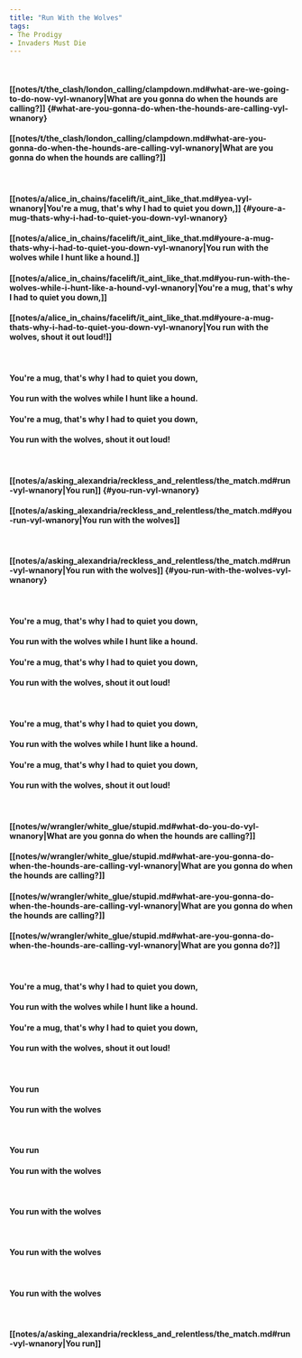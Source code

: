 ```yaml
---
title: "Run With the Wolves"
tags:
- The Prodigy
- Invaders Must Die
---
```

&nbsp;
#### [[notes/t/the_clash/london_calling/clampdown.md#what-are-we-going-to-do-now-vyl-wnanory|What are you gonna do when the hounds are calling?]] {#what-are-you-gonna-do-when-the-hounds-are-calling-vyl-wnanory}
#### [[notes/t/the_clash/london_calling/clampdown.md#what-are-you-gonna-do-when-the-hounds-are-calling-vyl-wnanory|What are you gonna do when the hounds are calling?]]
&nbsp;
#### [[notes/a/alice_in_chains/facelift/it_aint_like_that.md#yea-vyl-wnanory|You're a mug, that's why I had to quiet you down,]] {#youre-a-mug-thats-why-i-had-to-quiet-you-down-vyl-wnanory}
#### [[notes/a/alice_in_chains/facelift/it_aint_like_that.md#youre-a-mug-thats-why-i-had-to-quiet-you-down-vyl-wnanory|You run with the wolves while I hunt like a hound.]]
#### [[notes/a/alice_in_chains/facelift/it_aint_like_that.md#you-run-with-the-wolves-while-i-hunt-like-a-hound-vyl-wnanory|You're a mug, that's why I had to quiet you down,]]
#### [[notes/a/alice_in_chains/facelift/it_aint_like_that.md#youre-a-mug-thats-why-i-had-to-quiet-you-down-vyl-wnanory|You run with the wolves, shout it out loud!]]
&nbsp;
#### You're a mug, that's why I had to quiet you down,
#### You run with the wolves while I hunt like a hound.
#### You're a mug, that's why I had to quiet you down,
#### You run with the wolves, shout it out loud!
&nbsp;
#### [[notes/a/asking_alexandria/reckless_and_relentless/the_match.md#run-vyl-wnanory|You run]] {#you-run-vyl-wnanory}
#### [[notes/a/asking_alexandria/reckless_and_relentless/the_match.md#you-run-vyl-wnanory|You run with the wolves]]
&nbsp;
#### [[notes/a/asking_alexandria/reckless_and_relentless/the_match.md#run-vyl-wnanory|You run with the wolves]] {#you-run-with-the-wolves-vyl-wnanory}
&nbsp;
#### You're a mug, that's why I had to quiet you down,
#### You run with the wolves while I hunt like a hound.
#### You're a mug, that's why I had to quiet you down,
#### You run with the wolves, shout it out loud!
&nbsp;
#### You're a mug, that's why I had to quiet you down,
#### You run with the wolves while I hunt like a hound.
#### You're a mug, that's why I had to quiet you down,
#### You run with the wolves, shout it out loud!
&nbsp;
#### [[notes/w/wrangler/white_glue/stupid.md#what-do-you-do-vyl-wnanory|What are you gonna do when the hounds are calling?]]
#### [[notes/w/wrangler/white_glue/stupid.md#what-are-you-gonna-do-when-the-hounds-are-calling-vyl-wnanory|What are you gonna do when the hounds are calling?]]
#### [[notes/w/wrangler/white_glue/stupid.md#what-are-you-gonna-do-when-the-hounds-are-calling-vyl-wnanory|What are you gonna do when the hounds are calling?]]
#### [[notes/w/wrangler/white_glue/stupid.md#what-are-you-gonna-do-when-the-hounds-are-calling-vyl-wnanory|What are you gonna do?]]
&nbsp;
#### You're a mug, that's why I had to quiet you down,
#### You run with the wolves while I hunt like a hound.
#### You're a mug, that's why I had to quiet you down,
#### You run with the wolves, shout it out loud!
&nbsp;
#### You run
#### You run with the wolves
&nbsp;
#### You run
#### You run with the wolves
&nbsp;
#### You run with the wolves
&nbsp;
#### You run with the wolves
&nbsp;
#### You run with the wolves
&nbsp;
#### [[notes/a/asking_alexandria/reckless_and_relentless/the_match.md#run-vyl-wnanory|You run]]
